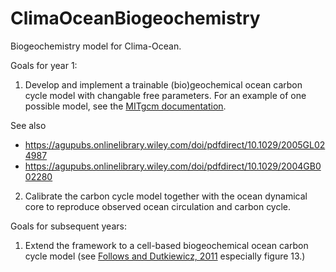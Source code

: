 # ClimaOceanBiogeochemistry

Biogeochemistry model for Clima-Ocean.

Goals for year 1:

1. Develop and implement a trainable (bio)geochemical ocean carbon cycle model with changable free parameters.
    For an example of one possible model, see the
    [MITgcm documentation](https://mitgcm.readthedocs.io/en/latest/examples/global_oce_biogeo/global_oce_biogeo.html#sub-global-oce-biogeo).

See also

* https://agupubs.onlinelibrary.wiley.com/doi/pdfdirect/10.1029/2005GL024987
* https://agupubs.onlinelibrary.wiley.com/doi/pdfdirect/10.1029/2004GB002280

2. Calibrate the carbon cycle model together with the ocean dynamical core to reproduce observed ocean circulation and carbon cycle.

Goals for subsequent years:

1. Extend the framework to a cell-based biogeochemical ocean carbon cycle model
    (see [Follows and Dutkiewicz, 2011](https://hahana.soest.hawaii.edu/cmoreserver/summercourse/2014/documents/Cullen_05-31/Follows_and_Dutkiewicz_2011_annurev-marine-120709-142848-1.pdf) especially figure 13.)
